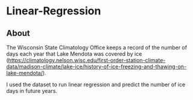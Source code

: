 # Linear-Regression

## About

The Wisconsin State Climatology Office keeps a record of the number of days each year that Lake Mendota was covered by ice (https://climatology.nelson.wisc.edu/first-order-station-climate-data/madison-climate/lake-ice/history-of-ice-freezing-and-thawing-on-lake-mendota/).

I used the dataset to run linear regression and predict the number of ice days in future years. 
